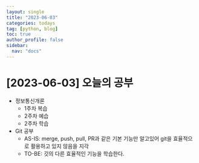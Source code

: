 ```yaml
---
layout: single
title: "2023-06-03"
categories: todays
tag: [python, blog]
toc: true
author_profile: false
sidebar:
  nav: "docs"
---
```

# [2023-06-03] 오늘의 공부
- 정보통신개론
  - 1주차 복습
  - 2주차 예습
  - 2주차 학습
- Git 공부
  - AS-IS: merge, push, pull, PR과 같은 기본 기능만 알고있어 git을 효율적으로 활용하고 있지 않음을 지각
  - TO-BE: 깃의 다른 효율적인 기능을 학습한다.

